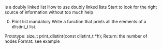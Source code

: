 is a doubly linked list
How to use doubly linked lists
Start to look for the right source of information without too much help

0. Print list
mandatory
Write a function that prints all the elements of a dlistint_t list.

Prototype: size_t print_dlistint(const dlistint_t *h);
Return: the number of nodes
Format: see example



